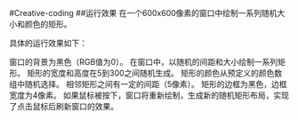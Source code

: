 #Creative-coding
##运行效果
在一个600x600像素的窗口中绘制一系列随机大小和颜色的矩形。

具体的运行效果如下：

窗口的背景为黑色（RGB值为0）。
在窗口中，以随机的间距和大小绘制一系列矩形。
矩形的宽度和高度在5到300之间随机生成。
矩形的颜色从预定义的颜色数组中随机选择。
相邻矩形之间有一定的间距（5像素）。
矩形的边框为黑色，边框宽度为4像素。
如果鼠标被按下，窗口将重新绘制，生成新的随机矩形布局，实现了点击鼠标后刷新窗口的效果。
